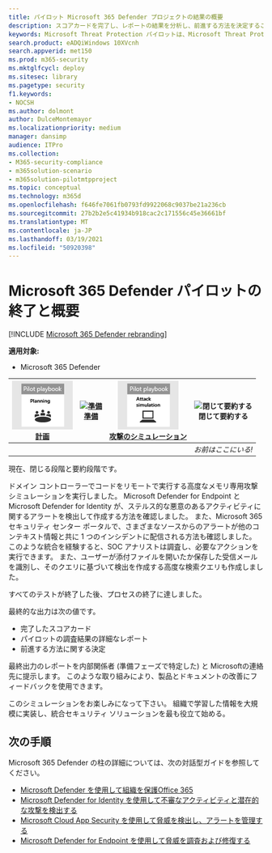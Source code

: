 ```yaml
---
title: パイロット Microsoft 365 Defender プロジェクトの結果の概要
description: スコアカードを完了し、レポートの結果を分析し、前進する方法を決定することで、パイロット Microsoft 365 Defender プロジェクトを終了します。
keywords: Microsoft Threat Protection パイロットは、Microsoft Threat Protection のパイロット プロジェクトの後に何を行うのか、Microsoft Threat Protection の評価後に実行する操作、Microsoft Threat Protection パイロットから展開への移行、サイバーセキュリティ、高度な永続的脅威、エンタープライズ セキュリティ、デバイス、デバイス、ID、ユーザー、データ、アプリケーション、インシデント、自動調査と修復、高度な捜し方を決定します。
search.product: eADQiWindows 10XVcnh
search.appverid: met150
ms.prod: m365-security
ms.mktglfcycl: deploy
ms.sitesec: library
ms.pagetype: security
f1.keywords:
- NOCSH
ms.author: dolmont
author: DulceMontemayor
ms.localizationpriority: medium
manager: dansimp
audience: ITPro
ms.collection:
- M365-security-compliance
- m365solution-scenario
- m365solution-pilotmtpproject
ms.topic: conceptual
ms.technology: m365d
ms.openlocfilehash: f646fe7061fb0793fd9922068c9037be21a236cb
ms.sourcegitcommit: 27b2b2e5c41934b918cac2c171556c45e36661bf
ms.translationtype: MT
ms.contentlocale: ja-JP
ms.lasthandoff: 03/19/2021
ms.locfileid: "50920398"
---
```

# <a name="closing-and-summarizing-your-microsoft-365-defender-pilot"></a>Microsoft 365 Defender パイロットの終了と概要  

[!INCLUDE [Microsoft 365 Defender rebranding](../includes/microsoft-defender.md)]


**適用対象:**
- Microsoft 365 Defender



|[![計画](../../media/phase-diagrams/1-planning.png)](mtp-pilot-plan.md)<br/>[計画](mtp-pilot-plan.md) |[![準備](../../media/phase-diagrams/2-prepare.png)](prepare-mtpeval.md)<br/>[準備](prepare-mtpeval.md) | [![攻撃のシミュレーション](../../media/phase-diagrams/3-simluate.png)](mtp-pilot-simulate.md)<br/>[攻撃のシミュレーション](mtp-pilot-simulate.md) | ![閉じて要約する](../../media/phase-diagrams/4-summary.png)<br/>閉じて要約する|
|--|--|--|--|
|| | |*お前はここにいる!*|


現在、閉じる段階と要約段階です。

ドメイン コントローラーでコードをリモートで実行する高度なメモリ専用攻撃シミュレーションを実行しました。 Microsoft Defender for Endpoint と Microsoft Defender for Identity が、ステルス的な悪意のあるアクティビティに関するアラートを検出して作成する方法を確認しました。 また、Microsoft 365 セキュリティ センター ポータルで、さまざまなソースからのアラートが他のコンテキスト情報と共に 1 つのインシデントに配信される方法も確認しました。 このような統合を経験すると、SOC アナリストは調査し、必要なアクションを実行できます。 また、ユーザーが添付ファイルを開いたか保存した受信メールを識別し、そのクエリに基づいて検出を作成する高度な検索クエリも作成しました。

すべてのテストが終了した後、プロセスの終了に達しました。

最終的な出力は次の値です。

- 完了したスコアカード
- パイロットの調査結果の詳細なレポート
- 前進する方法に関する決定

最終出力のレポートを内部関係者 (準備フェーズで特定した) と Microsoft[](./prepare-mtpeval.md)の連絡先に提示します。 このような取り組みにより、製品とドキュメントの改善にフィードバックを使用できます。

このシミュレーションをお楽しみになって下さい。 組織で学習した情報を大規模に実装し、統合セキュリティ ソリューションを最も役立て始める。

## <a name="next-step"></a>次の手順
Microsoft 365 Defender の柱の詳細については、次の対話型ガイドを参照してください。
- [Microsoft Defender を使用して組織を保護Office 365](https://aka.ms/O365ATP-Interactive-Guide)
- [Microsoft Defender for Identity を使用して不審なアクティビティと潜在的な攻撃を検出する](https://aka.ms/AATP-Interactive-Guide)
- [Microsoft Cloud App Security を使用して脅威を検出し、アラートを管理する](https://aka.ms/DetectThreatsAndAlertsMCAS-InteractiveGuide)
- [Microsoft Defender for Endpoint を使用して脅威を調査および修復する](https://aka.ms/MDATP-IR-Interactive-Guide)